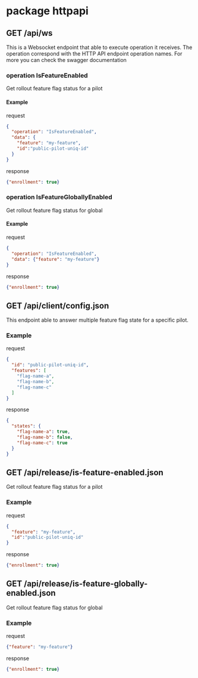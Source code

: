 # package httpapi

## GET /api/ws

This is a Websocket endpoint that able to execute operation it receives.
The operation correspond with the HTTP API endpoint operation names.
For more you can check the swagger documentation

### operation IsFeatureEnabled

Get rollout feature flag status for a pilot

#### Example

request
```json
{
  "operation": "IsFeatureEnabled",
  "data": {
    "feature": "my-feature",
    "id":"public-pilot-uniq-id"
  }
}
```

response
```json
{"enrollment": true}
```

### operation IsFeatureGloballyEnabled

Get rollout feature flag status for global

#### Example

request
```json
{
  "operation": "IsFeatureEnabled",
  "data": {"feature": "my-feature"}
}
```

response
```json
{"enrollment": true}
```

## GET /api/client/config.json

This endpoint able to answer multiple feature flag state for a specific pilot.

### Example

request
```json
{
  "id": "public-pilot-uniq-id",
  "features": [
    "flag-name-a",
    "flag-name-b",
    "flag-name-c"
  ]
}
```

response
```json
{
  "states": {
    "flag-name-a": true,
    "flag-name-b": false,
    "flag-name-c": true
  }
}
```

## GET /api/release/is-feature-enabled.json

Get rollout feature flag status for a pilot

### Example

request
```json
{
  "feature": "my-feature",
  "id":"public-pilot-uniq-id"
}
```

response
```json
{"enrollment": true}
```

## GET /api/release/is-feature-globally-enabled.json

Get rollout feature flag status for global

### Example

request
```json
{"feature": "my-feature"}
```

response
```json
{"enrollment": true}
```
